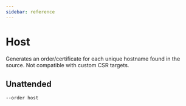 ```yaml
---
sidebar: reference
---
```


# Host
Generates an order/certificate for each unique hostname found in the source. Not compatible with custom CSR targets.

## Unattended
`--order host`